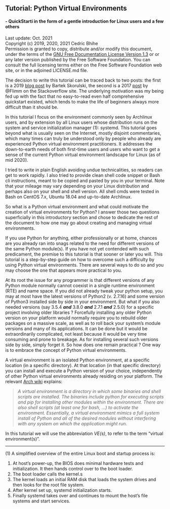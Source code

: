 ## Tutorial: Python Virtual Environments
#### - QuickStarti in the form of a gentle introduction for Linux users and a few others

Last update: Oct. 2021<BR>
Copyright (c) 2019, 2020, 2021 Cedric Bhihe<BR>
Permission is granted to copy, distribute and/or modify this document,
under the terms of the [GNU Free Documentation License Version 1.3](https://www.gnu.org/licenses/fdl-1.3.txt) or
or any later version published by the Free Software Foundation. You can
consult the full licensing terms either on the Free Software Foundation
web site, or in the adjoined LICENSE.md file.



The decision to write this tutorial can be traced back to two posts: the first is
a 2019 [blog post](https://bartek-blog.github.io/python/2018/08/18/Pyenv-and-VirtualEnvs.html) by Bartek
Skorulski, the second is a 2017 [post](https://stackoverflow.com/a/41573588/4906636) by @Flimm on the Stackoverflow site.
The underlying motivation was my being fed up with the fact that no easy-to-read
even half comprehensive quickstart existed, which tends to make the life of
beginners always more difficult than it should be.

In this tutorial I focus on the environment commonly seen by Archlinux users,
and by extension by all Linux users whose distribution runs on the system and
service initialization manager (1): systemd. This tutorial goes beyond what is
usually seen on the Internet, mostly disjoint commentaries, which many times
can truly be understood only by people who already are experienced Python
virtual environment practitioners. It addresses the down-to-earth needs of both
first-time users and users who want to get a sense of the current Python virtual
environment landscape for Linux (as of mid 2020).

I tried to write in plain English avoiding undue technicalities, so readers can
get to work rapidly. I also tried to provide clean shell code snippet or Bash cli
instructions, meant to be copied and pasted by you in your terminal. Note that
your mileage may vary depending on your Linux distribution and perhaps also on
your shell and shell version. All shell cmds were tested in Bash on CentOS 7.x,
Ubuntu 18.04 and up-to-date Archlinux.

So what is a Python virtual environment and what could motivate the creation of
virtual environments for Python? I answer those two questions superficially in
this introductory section and chose to dedicate the rest of the document to how
one may go about creating and managing virtual environments.

If you use Python for anything, either professionally or at home, chances are
you already ran into snags related to the need for different versions of the same
Python module(s). If you have not yet contended with such predicament, the
premise to this tutorial is that sooner or later you will. This tutorial is a
step-by-step guide on how to overcome such a difficulty by using Python virtual
environments. There are several ways to do so and you may choose the one that
appears more practical to you.

At its root the issue for any programmer is that different versions of any
Python module normally cannot coexist in a single runtime environment (RTE)
and name space. If you did not already tweak your python setup, you may at most
have the latest versions of Python2 (v. 2.7.16) and some version of Python3
installed side by side in your environment. But what if you also needed versions
(say 3.5.4 ***and*** 3.8.0 ***and*** 2.7.1 ***and*** 2.5.0) for a specific project
involving older libraries ?  Forcefully installing any older Python version on
your platform would normally require you to rebuild older packages on a massive
scale, as well as to roll back your system’s module versions and many of its
applications. It can be done but it would be extraordinarily complicated, not
least because it would be very time consuming and prone to breakage. As for
installing several such versions side by side, simply forget it. So how does one
remain practical ? One way is to embrace the concept of Python virtual environments.

A virtual environment is an isolated Python environment, at a specific location (in
a specific directory).  At that location (in that specific directory) you can
install and execute a Python version of your choice, independently of other Python
virtual environments already residing on your platform. The relevant [Arch wiki](https://wiki.archlinux.org/title/Python/Virtual\_environment) explains:<BR>
>  *A virtual environment is a directory in which some binaries and shell scripts
>  are installed. The binaries include python for executing scripts and pip for
>  installing other modules within the environment. There are also shell scripts
>  (at least one for bash, ...) to activate the environment. Essentially, a virtual
>  environment mimics a full system install of Python and all of the desired modules
>  without interfering with any system on which the application might run.*

In this tutorial we will use the abbreviation _VE(s)_, to refer to the term
“virtual environment(s)”.

__________________________________
(1) A simplified overview of the entire Linux boot and startup process is:
1. At host’s power-up, the BIOS does minimal hardware tests and initialization.
      It then hands control over to the boot loader.
2. The boot loader calls the kernel.s
3. The kernel loads an initial RAM disk that loads the system drives and
      then looks for the root file system.
4. After kernel set up, systemd initialization starts.
5. Finally systemd takes over and continues to mount the host’s file systems
      and start services.

